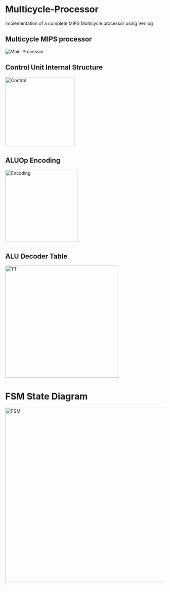 # Multicycle-Processor
Implementation of a complete MIPS Multicycle processor using Verilog
## Multicycle MIPS processor
![Main-Processor](https://github.com/KeshavBaldeva/Multicycle-Processor/assets/152970391/f4a9920d-16f9-4066-9999-e18cfddfcefc)
## Control Unit Internal Structure
<img width="219" alt="Control" src="https://github.com/KeshavBaldeva/Multicycle-Processor/assets/152970391/6a8e0c1c-6075-42a2-bf28-5a3930c23884">.
## ALUOp Encoding
<img width="228" alt="Encoding" src="https://github.com/KeshavBaldeva/Multicycle-Processor/assets/152970391/b6a0d814-ce8d-415a-a508-b6911ca5d52e">.
## ALU Decoder Table
<img width="354" alt="TT" src="https://github.com/KeshavBaldeva/Multicycle-Processor/assets/152970391/b4b199b2-e527-45ea-adf6-6f3877c60df7">.
# FSM State Diagram
<img width="551" alt="FSM" src="https://github.com/KeshavBaldeva/Multicycle-Processor/assets/152970391/b5dd189b-d75e-4d32-9298-c7995cdf1127">.

